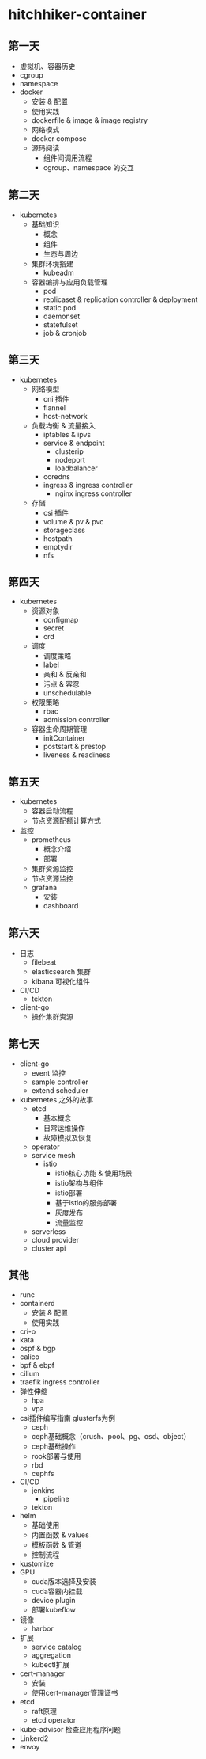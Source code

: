 # hitchhiker-container

## 第一天

- 虚拟机、容器历史
- cgroup
- namespace
- docker
    - 安装 & 配置
    - 使用实践
    - dockerfile & image & image registry
    - 网络模式
    - docker compose
    - 源码阅读
        - 组件间调用流程
        - cgroup、namespace 的交互

## 第二天

- kubernetes
    - 基础知识
        - 概念
        - 组件
        - 生态与周边
    - 集群环境搭建
        - kubeadm
    - 容器编排与应用负载管理
        - pod
        - replicaset & replication controller & deployment
        - static pod
        - daemonset
        - statefulset
        - job & cronjob

## 第三天

- kubernetes
    - 网络模型
        - cni 插件
        - flannel
        - host-network
    - 负载均衡 & 流量接入
        - iptables & ipvs
        - service & endpoint
            - clusterip
            - nodeport
            - loadbalancer
        - coredns
        - ingress & ingress controller
            - nginx ingress controller
    - 存储
        - csi 插件
        - volume & pv & pvc
        - storageclass
        - hostpath
        - emptydir
        - nfs

## 第四天

- kubernetes
    - 资源对象
        - configmap
        - secret
        - crd
    - 调度
        - 调度策略
        - label
        - 亲和 & 反亲和
        - 污点 & 容忍
        - unschedulable
    - 权限策略
        - rbac
        - admission controller
    - 容器生命周期管理
        - initContainer
        - poststart & prestop
        - liveness & readiness

## 第五天

- kubernetes
    - 容器启动流程
    - 节点资源配额计算方式
- 监控
    - prometheus
        - 概念介绍
        - 部署
    - 集群资源监控
    - 节点资源监控
    - grafana
        - 安装
        - dashboard

## 第六天

- 日志
    - filebeat
    - elasticsearch 集群
    - kibana 可视化组件
- CI/CD
    - tekton
- client-go
    - 操作集群资源

## 第七天

- client-go
    - event 监控
    - sample controller
    - extend scheduler
- kubernetes 之外的故事
    - etcd
        - 基本概念
        - 日常运维操作
        - 故障模拟及恢复
    - operator
    - service mesh
        - istio
            - istio核心功能 & 使用场景
            - istio架构与组件
            - istio部署
            - 基于istio的服务部署
            - 灰度发布
            - 流量监控
    - serverless
    - cloud provider
    - cluster api

## 其他

- runc
- containerd
    - 安装 & 配置
    - 使用实践
- cri-o
- kata
- ospf & bgp
- calico
- bpf & ebpf
- cilium
- traefik ingress controller
- 弹性伸缩
    - hpa
    - vpa
- csi插件编写指南 glusterfs为例
    - ceph
    - ceph基础概念（crush、pool、pg、osd、object） 
    - ceph基础操作
    - rook部署与使用
    - rbd
    - cephfs
- CI/CD
    - jenkins
        - pipeline
    - tekton
- helm
    - 基础使用
    - 内置函数 & values
    - 模板函数 & 管道
    - 控制流程
- kustomize
- GPU
    - cuda版本选择及安装
    - cuda容器内挂载
    - device plugin
    - 部署kubeflow
- 镜像
    - harbor
- 扩展
    - service catalog
    - aggregation
    - kubectl扩展
- cert-manager
    - 安装
    - 使用cert-manager管理证书
- etcd
    - raft原理
    - etcd operator
- kube-advisor 检查应用程序问题
- Linkerd2
- envoy
